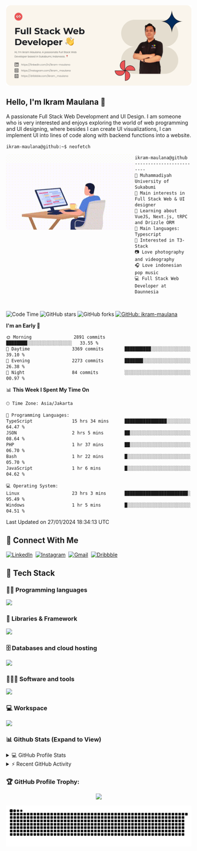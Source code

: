![IkramBanner](ikrambanner.webp)

## Hello, I'm Ikram Maulana 👋

A passionate Full Stack Web Development and UI Design. I am someone who is very interested and enjoys exploring the world of web programming and UI designing, where besides I can create UI visualizations, I can implement UI into lines of code along with backend functions into a website.

```console
ikram-maulana@github:~$ neofetch
```

<img align="left" src="code.gif" alt="Ikram Maulana GIF" width="350" height="204" style="border-radius: 6px; overflow: hidden;" />

```
ikram-maulana@github
-------------------------
🏫 Muhammadiyah University of Sukabumi
🔎 Main interests in Full Stack Web & UI designer
🌱 Learning about VueJS, Next.js, tRPC and Drizzle ORM
🌟 Main languages: Typescript
🚩 Interested in T3-Stack
📷 Love photography and videography
🎧 Love indonesian pop music
💻 Full Stack Web Developer at Daunnesia
```

<br>

<!--START_SECTION:waka-->

![Code Time](http://img.shields.io/badge/Code%20Time-1%2C560%20hrs%2018%20mins-blue)
![GitHub stars](https://img.shields.io/github/stars/ikram-maulana.svg?style=social)
![GitHub forks](https://img.shields.io/github/forks/ikram-maulana/ikram-maulana.svg?style=social)
[![GitHub: ikram-maulana](https://img.shields.io/github/followers/ikram-maulana?label=follow&style=social)](https://github.com/ikram-maulana)

**I'm an Early 🐤**

```text
🌞 Morning                2891 commits        ████████░░░░░░░░░░░░░░░░░   33.55 %
🌆 Daytime                3369 commits        ██████████░░░░░░░░░░░░░░░   39.10 %
🌃 Evening                2273 commits        ███████░░░░░░░░░░░░░░░░░░   26.38 %
🌙 Night                  84 commits          ░░░░░░░░░░░░░░░░░░░░░░░░░   00.97 %
```

📊 **This Week I Spent My Time On**

```text
🕑︎ Time Zone: Asia/Jakarta

💬 Programming Languages:
TypeScript               15 hrs 34 mins      ████████████████░░░░░░░░░   64.47 %
JSON                     2 hrs 5 mins        ██░░░░░░░░░░░░░░░░░░░░░░░   08.64 %
PHP                      1 hr 37 mins        ██░░░░░░░░░░░░░░░░░░░░░░░   06.70 %
Bash                     1 hr 22 mins        █░░░░░░░░░░░░░░░░░░░░░░░░   05.70 %
JavaScript               1 hr 6 mins         █░░░░░░░░░░░░░░░░░░░░░░░░   04.62 %

💻 Operating System:
Linux                    23 hrs 3 mins       ████████████████████████░   95.49 %
Windows                  1 hr 5 mins         █░░░░░░░░░░░░░░░░░░░░░░░░   04.51 %
```

Last Updated on 27/01/2024 18:34:13 UTC

<!--END_SECTION:waka-->

## 🔗 Connect With Me

[![LinkedIn](https://img.shields.io/badge/linkedin-%230e76a8.svg?style=for-the-badge&logo=linkedin&logoColor=white)](https://links.ikrammaulana.my.id/linkedin)&nbsp;
[![Instagram](https://img.shields.io/badge/Instagram-%23e4405f.svg?style=for-the-badge&logo=Instagram&logoColor=white)](https://links.ikrammaulana.my.id/instagram)&nbsp;
[![Gmail](https://img.shields.io/badge/Gmail-808080?style=for-the-badge&logo=gmail&logoColor=white)](mailto:hey@ikrammaulana.my.id)&nbsp;
[![Dribbble](https://img.shields.io/badge/Dribbble-EA4C89?style=for-the-badge&logo=dribbble&logoColor=white)](https://links.ikrammaulana.my.id/dribbble)&nbsp;

## 🔧 Tech Stack

### 👨‍💻 Programming languages

<a href="https://skillicons.dev">
<img src="https://skillicons.dev/icons?i=html,css,sass,js,ts,php,py" />
</a>

### 🧩 Libraries & Framework

<a href="https://skillicons.dev">
<img src="https://skillicons.dev/icons?i=react,next,vue,nuxt,laravel,express,astro,solidjs,flask,tailwind,bootstrap,vite,nodejs,bun" />
</a>

### 🗄️ Databases and cloud hosting

<a href="https://skillicons.dev">
<img src="https://skillicons.dev/icons?i=postgresql,mysql,redis,sqlite,planetscale,prisma,netlify,vercel,cloudflare,sentry" />
</a>

### 🧑🏻‍💻 Software and tools

<a href="https://skillicons.dev">
<img src="https://skillicons.dev/icons?i=git,github,postman,vscode,figma&perline=11" />
</a>

### 💻 Workspace

<a href="https://skillicons.dev">
<img src="https://skillicons.dev/icons?i=linux&perline=11" />
</a>

### 📊 Github Stats (Expand to View)

<details>
  <summary>💻 GitHub Profile Stats</summary>
  <br/>
    <img width="100%" src="https://github-readme-streak-stats.herokuapp.com?user=ikram-maulana&theme=algolia&date_format=M%20j%5B%2C%20Y%5D&hide_border=true">
    <div align="center">
  <a href="https://github.com/ikram-maulana">
    <img height="180em" src="https://github-readme-stats-eight-theta.vercel.app/api?username=ikram-maulana&show_icons=true&theme=algolia&include_all_commits=true&count_private=true&hide_border=true"/>
    <img height="180em" src="https://github-readme-stats-eight-theta.vercel.app/api/top-langs/?username=ikram-maulana&layout=compact&langs_count=8&theme=algolia&hide_border=true"/>
  </a>
</div>
</details>

<!-- https://github.com/jamesgeorge007/github-activity-readme -->
<details>
  <summary>⚡ Recent GitHub Activity</summary>
  <br/>

![Ikram Maulana's GitHub activity graph](https://github-readme-activity-graph.vercel.app/graph?username=ikram-maulana&theme=react-dark)

</details>

### 🏆 GitHub Profile Trophy:

<p align="center">
<a href="https://github.com/ryo-ma/github-profile-trophy">
  <img width=800 src="https://github-profile-trophy.vercel.app/?username=ikram-maulana&column=8&theme=algolia&no-frame=true&no-bg=true"/>
</a>
</p>

![snake gif](https://github.com/ikram-maulana/ikram-maulana/blob/output/github-snake.svg)
